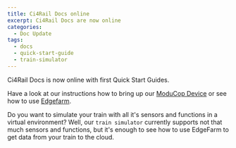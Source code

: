 ```yaml
---
title: Ci4Rail Docs online
excerpt: Ci4Rail Docs are now online
categories:
  - Doc Update
tags:
  - docs
  - quick-start-guide
  - train-simulator
---
```


Ci4Rail Docs is now online with first Quick Start Guides.

Have a look at our instructions how to bring up our [ModuCop Device]() or see how to use [Edgefarm]().

Do you want to simulate your train with all it's sensors and functions in a virtual environment? Well, our `train simulator` currently supports not that much sensors and functions, but it's enough to see how to use EdgeFarm to get data from your train to the cloud.
